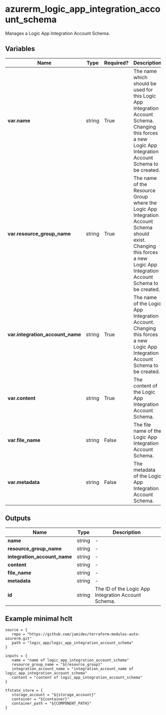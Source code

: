 # azurerm_logic_app_integration_account_schema

Manages a Logic App Integration Account Schema.

## Variables

| Name | Type | Required? |  Description |
| ---- | ---- | --------- |  ----------- |
| **var.name** | string | True | The name which should be used for this Logic App Integration Account Schema. Changing this forces a new Logic App Integration Account Schema to be created. | 
| **var.resource_group_name** | string | True | The name of the Resource Group where the Logic App Integration Account Schema should exist. Changing this forces a new Logic App Integration Account Schema to be created. | 
| **var.integration_account_name** | string | True | The name of the Logic App Integration Account. Changing this forces a new Logic App Integration Account Schema to be created. | 
| **var.content** | string | True | The content of the Logic App Integration Account Schema. | 
| **var.file_name** | string | False | The file name of the Logic App Integration Account Schema. | 
| **var.metadata** | string | False | The metadata of the Logic App Integration Account Schema. | 



## Outputs

| Name | Type | Description |
| ---- | ---- | --------- | 
| **name** | string  | - | 
| **resource_group_name** | string  | - | 
| **integration_account_name** | string  | - | 
| **content** | string  | - | 
| **file_name** | string  | - | 
| **metadata** | string  | - | 
| **id** | string  | The ID of the Logic App Integration Account Schema. | 

## Example minimal hclt

```hcl
source = {
   repo = "https://github.com/jumidev/terraform-modules-auto-azurerm.git" 
   path = "logic_app/logic_app_integration_account_schema" 
}

inputs = {
   name = "name of logic_app_integration_account_schema" 
   resource_group_name = "${resource_group}" 
   integration_account_name = "integration_account_name of logic_app_integration_account_schema" 
   content = "content of logic_app_integration_account_schema" 
}

tfstate_store = {
   storage_account = "${storage_account}" 
   container = "${container}" 
   container_path = "${COMPONENT_PATH}" 
}


```